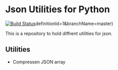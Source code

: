 # Json Utilities for Python

[![Build Status](https://dev.azure.com/eossu/public/_apis/build/status/Eossu.gzip-utils?branchName=master)](https://dev.azure.com/eossu/public/_build/latest?definitionId=2&branchName=master)definitionId=1&branchName=master)

This is a repository to hold diffrent utilities for json.

## Utilities

- Compressen JSON array

